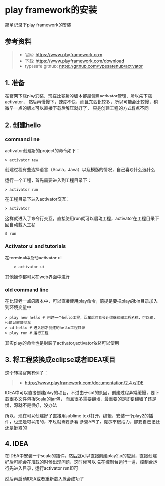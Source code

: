 # play framework的安装
简单记录下play framework的安装

## 参考资料
>* 官网: https://www.playframework.com
>* 下载: https://www.playframework.com/download
>* typesafe github: https://github.com/typesafehub/activator


## 1. 准备
在官网下载play安装，现在比较新的版本都是使用activator管理，所以先下载activator，
然后再慢慢下，速度不快，而且东西比较多，所以可能会比较慢，稍微早一点的版本可以直接下载后解压就好了，
只是创建工程的方式有点不同

## 2. 创建hello
### command line
activator创建新的project的命令如下：

    > activator new
创建过程有些选择语言（Scala，Java）以及模版的情况，自己喜欢什么选什么

运行一个工程，首先需要进入到工程目录下：
    
    > activator run
    
在工程目录下进入activator交互：

    > activator
这样就进入了命令行交互，直接使用run就可以启动工程，activator在工程目录下回自动载入工程
    
    $ run
    
### Activator ui and tutorials
在terminal中启动activator ui
    
        > activator ui
其他操作都可以在web界面中进行    

### old command line
在比较老一点的版本中，可以直接使用play命令，前提是要把play的bin目录加入到环境变量中
    
    > play new hello # 创建一个hello工程，回车后可能会让你继续输工程名称，可以输，也可以直接回车
    > cd hello # 进入刚才创建的hello工程目录
    > play run # 运行工程
其实play的命令也是封装了activator,activator依然可以使用


## 3. 将工程装换成eclipse或者IDEA项目
这个转换官网有例子：
>* https://www.playframework.com/documentation/2.4.x/IDE

IDEA中可以直接创建play的项目，不过由于sbt的原因，创建过程异常缓慢，要下载很多文件包括Scala的jar包，
而且很多需要翻墙，最重要的是即便翻墙了还是慢，源就不是很好，没办法

所以，现在可以创建好了直接用sublime text打开，编辑，安装一个play2的插件，也还是可以用的，不过就需要多看
多查API了，提示不很给力，都要自己记住还是挺累的


## 4. IDEA
在IDEA中安装一个scala的插件，然后就可以直接创建play2.x的应用，直接创建好后可能会在加载的时候出现问题，这时候可以
先在控制台运行一遍，控制台运行先进入目录，运行activator run即可

然后再启动IDEA或者重新载入就会成功了


